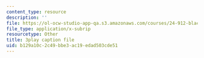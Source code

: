 ```yaml
---
content_type: resource
description: ''
file: https://ol-ocw-studio-app-qa.s3.amazonaws.com/courses/24-912-black-matters-introduction-to-black-studies-spring-2017/b129a10c2c49bbe3ac19edad503cde51_3XF8HRxS-5g.srt
file_type: application/x-subrip
resourcetype: Other
title: 3play caption file
uid: b129a10c-2c49-bbe3-ac19-edad503cde51
---
```

